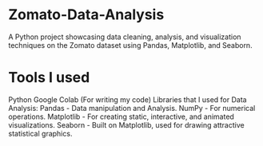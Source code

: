# Zomato-Data-Analysis
A Python project showcasing data cleaning, analysis, and visualization techniques on the Zomato dataset using Pandas, Matplotlib, and Seaborn.

# Tools I used
Python 
Google Colab (For writing my code)
Libraries that I used for Data Analysis:
Pandas - Data manipulation and Analysis.
NumPy - For numerical operations.
Matplotlib - For creating static, interactive, and animated visualizations.
Seaborn - Built on Matplotlib, used for drawing attractive statistical graphics.
